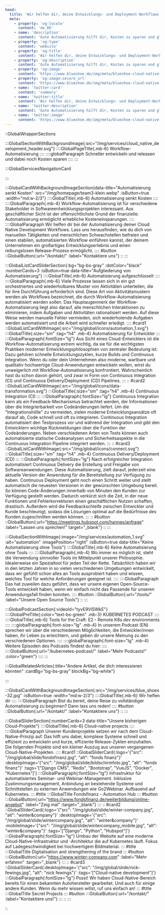 ```yaml
---
head:
  title: 'Wir helfen dir, deine Entwicklungs- und Deployment-Workflows zu automatisieren'
  meta:
    - property: 'og:locale'
      content: 'de_DE'
    - name: 'description'
      content: 'Gute Automatisierung hilft dir, Kosten zu sparen und gleichzeitig die Entwicklungs- und Release-Geschwindigkeit zu erhöhen. Wir bringen dich auf den Weg in deine automatisierte Zukunft.'
    - property: 'og:type'
      content: 'website'
    - property: 'og:title'
      content: 'Wir helfen dir, deine Entwicklungs- und Deployment-Workflows zu automatisieren'
    - property: 'og:description'
      content: 'Gute Automatisierung hilft dir, Kosten zu sparen und gleichzeitig die Entwicklungs- und Release-Geschwindigkeit zu erhöhen. Wir bringen dich auf den Weg in deine automatisierte Zukunft.'
    - property: 'og:image'
      content: 'https://www.blueshoe.de/img/meta/blueshoe-cloud-native-devlopment.png'
    - property: 'og:image:secure_url'
      content: 'https://www.blueshoe.de/img/meta/blueshoe-cloud-native-devlopment.png'
    - name: 'twitter:card'
      content: 'summary'
    - name: 'twitter:title'
      content: 'Wir helfen dir, deine Entwicklungs- und Deployment-Workflows zu automatisieren'
    - name: 'twitter:description'
      content: 'Gute Automatisierung hilft dir, Kosten zu sparen und gleichzeitig die Entwicklungs- und Release-Geschwindigkeit zu erhöhen. Wir bringen dich auf den Weg in deine automatisierte Zukunft.'
    - name: 'twitter:image'
      content: 'https://www.blueshoe.de/img/meta/blueshoe-cloud-native-devlopment.png'
---
```


::GlobalWrapperSections

:::GlobalSectionWithBackgroundImage{:src="/img/services/cloud_native_development_header.svg"}
::::GlobalPageTitle{.mb-6}
Workflow-Automatisierung
::::
::::globalParagraph
Schneller entwickeln und releasen und dabei noch Kosten sparen
::::
:::

:::GlobalServicesNavigationCard

:::

:::GlobalCardWithBackgroundImageSection{data-title="Automatisierung senkt Kosten" :src="/img/homepage/team3-klein.webp" :isButton=true  :width="md:w-2/3"}
::::GlobalTitle{.mb-6}
Automatisierung senkt Kosten
::::
::::GlobalParagraph{.mb-4}
Workflow-Automatisierung ist für verschiedene Stakeholder in Softwareentwicklungsprojekten interessant. Aus geschäftlicher Sicht ist der offensichtlichste Grund der finanzielle: Automatisierung ermöglicht erhebliche Kosteneinsparungen.
::::
::::GlobalParagraph
Wir helfen dir bei der Automatisierung deiner Cloud Native Development Workflows. Lass uns herausfinden, wie du dich von manuellen Tätigkeiten und menschlichen Schwachstellen befreien und einen stabilen, automatisierten Workflow einführen kannst, der deinem Unternehmen ein großartiges Entwicklungserlebnis und einen reibungslosen Release-Prozess ermöglicht.
::::
#button
::GlobalButton{:url="/kontakt/" :label="Kontaktiere uns"}
::
:::

:::GlobalListCardSliderSection{:bg="bg-bs-gray" :dotColor="black" :numberCards=3 :isButton=true data-title="Aufgliederung von Automatisierung"}
::::GlobalTitle{.mb-6}
Automatisierung aufgeschlüsselt
::::
::::GlobalParagraph{.mb-6}
Viele Prozesse lassen sich in ein gut orchestriertes und wiederholbares Muster von Aktivitäten unterteilen, die für ihre Durchführung erforderlich sind. Diese Art von Aktivitätsmustern werden als Workflows bezeichnet, die durch Workflow-Automatisierung automatisiert werden sollen. Das Hauptaugenmerk der Workflow-Automatisierung liegt also darauf, alle menschlichen Interaktionen zu eliminieren, indem Aufgaben und Aktivitäten rationalisiert werden. Auf diese Weise werden manuelle Fehler vermieden, sich wiederholende Aufgaben werden automatisiert und die Arbeit wird schneller erledigt.
::::
#card1
::GlobalListCardWithImage{:src="/img/global/icons/automation_1.svg"}
:::GlobalTitle{:size="sm" :tag="h4" .mb-4}
Automatisierung für Entwickler
:::
:::GlobalParagraph{:fontSize="lg"}
Aus Sicht eines Cloud-Entwicklers ist die Workflow-Automatisierung extrem wichtig, da sie für die wichtigsten Praktiken moderner Entwicklungsphilosophien von zentraler Bedeutung ist: Dazu gehören schnelle Entwicklungszyklen, kurze Builds und Continuous Integration. Wenn du oder dein Unternehmen also moderne, wartbare und qualitativ hochwertige Cloud-Anwendungen entwickeln wollen, wirst du unweigerlich mit Workflow-Automatisierung konfrontiert. Wahrscheinlich hast du schon davon gehört, und zwar in Form von Continuous Integration (CI) und Continuous Delivery/Deployment (CD) Pipelines.
:::
::
#card2
::GlobalListCardWithImage{:src="/img/global/icons/data-transformation.svg"}
:::GlobalTitle{:size="sm" :tag="h4" .mb-4}
Continuous Integration (CI)
:::
:::GlobalParagraph{:fontSize="lg"}
Continuous Integration kann als ein Feedback-Mechanismus betrachtet werden, der Informationen über die Integrierbarkeit von Codeänderungen liefert. Um die "Integrationshölle" zu vermeiden, zielen moderne Entwicklungsansätze oft darauf ab, Code schnell und oft zu integrieren. Continuous Integration automatisiert den Testprozess vor und während der Integration und gibt den Entwicklern wichtige Rückmeldungen über die Funktion der Codeänderungen. Neben verschiedenen Arten von Tests können auch automatisierte statische Codeanalysen und Sicherheitsaspekte in die Continuous Integration Pipeline integriert werden.
:::
::
#card3
::GlobalListCardWithImage{:src="/img/global/icons/connect.svg"}
:::GlobalTitle{:size="sm" :tag="h4" .mb-4}
Continuous Delivery/Deployment (CD)
:::
:::GlobalParagraph{:fontSize="lg"}
Nach erfolgreicher Integration automatisiert Continuous Delivery die Erstellung und Freigabe von Softwareanwendungen. Diese Automatisierung, zielt darauf, jederzeit eine aktuelle Version der Anwendung für die Bereitstellung zur Verfügung zu haben. Continuous Deployment geht noch einen Schritt weiter und stellt automatisch die neuesten Versionen in der gewünschten Umgebung bereit. So können Code-Änderungen innerhalb von Minuten den Kunden zur Verfügung gestellt werden. Dadurch verkürzt sich die Zeit, in der neue Funktionen und Fehlerkorrekturen einen geschäftlichen Nutzen schaffen, drastisch. Außerdem wird die Feedbackschleife zwischen Entwickler und Kunde beschleunigt, sodass die Lösungen optimal auf die Bedürfnisse des Kunden zugeschnitten werden können.
:::
::
#button
::GlobalButton{:url="https://meetings.hubspot.com/hannes/anfrage" :label="Lassen uns sprechen!" target="_blank"}
::
:::

:::GlobalSectionWithImage{:image="/img/services/automation_1.svg" :alt="automation" :imagePosition="right" :isButton=true data-title="Keine Automatisierung ohne Tools"}
::::GlobalTitle{.mb-6}
Keine Automatisierung ohne Tools
::::
::::GlobalParagraph{.mb-4}
Wo immer es möglich ist, steht die Verwendung sinnvoller Tools im Mittelpunkt unserer Philosophie. Idealerweise ein Spezialtool für jeden Teil der Kette. Tatsächlich haben wir in den letzten Jahren in so vielen verschiedenen Umgebungen entwickelt, dass wir gefühlt schon alles an Tools ausprobiert haben und wissen, welches Tool für welche Anforderungen geeignet ist.
::::
::::GlobalParagraph
Das hat zuweilen dazu geführt, dass wir unsere eigenen Open-Source-Tools entwickelt haben, wenn wir einfach nicht das Passende für unseren Anwendungsfall finden konnten.
::::
#button
::GlobalButton{:url="/tools/" :label="Unsere Open Source Tools"}
::
:::

:::GlobalPodcastSection{:videoId="tyvE9VlSWkE"}
::::GlobalPreTitle{:color="text-bs-green" .mb-3}
KUBERNETES PODCAST
::::
::::GlobalTitle{.mb-6}
Tools for the Craft: E2 - Remote K8s dev environments
::::
::::globalParagraph{:font-size="lg" .mb-4}
In unserem Podcast (EN) sprechen wir über die verschiedenen Möglichkeiten, die Entwickler/innen haben, ihr Leben zu erleichtern, und geben dir unsere Meinung zu den verschiedenen Optionen.
::::
::::globalParagraph{:font-size="lg" .mb-4}
Weitere Episoden des Podcasts findest du hier:
::::
::::GlobalButton{:url="/kubernetes-podcast/" :label="Mehr Podcasts!" :color="green"}
::::
:::

:::GlobalRelatedArticles{:title="Andere Artikel, die dich interessieren könnten" :cardBg="bg-bs-gray" blockBg="bg-white"}

:::

:::GlobalCardWithBackgroundImageSection{:src="/img/services/blue_shoes-32.jpg" :isButton=true  :width="md:w-2/3"}
::::GlobalTitle{.mb-6}
Wir helfen dir
::::
::::GlobalParagraph
Bist du bereit, deine Reise zu vollständiger Automatisierung zu beginnen? Dann lass uns reden!
::::
#button
::GlobalButton{:url="/kontakt/" :label="Kontaktiere uns"}
::
:::

:::GlobalSliderSection{:numberCards=3 data-title="Unsere bisherigen Cloud-Projekte"}
::::GlobalTitle{.mb-6}
Cloud-native projects
::::
::::GlobalParagraph
Unserer Kundenprojekte setzen wir nach dem Cloud-Native-Prinzip auf. Das hilft uns dabei, komplexe Systeme schnell und effizient zu entwickeln und kurze, effiziente Release-Zyklen einzuhalten. Die folgenden Projekte sind ein kleiner Auszug aus unseren vergangenen Cloud-Native-Projekten.
::::
#card1
::GlobalSliderCard{:logo='{"src": "/img/global/slide/fondsfinanz.jpg", "alt": "fonds finanz"}' :desktopImage='{"src": "/img/global/slide/bildschirmfoto.jpg", "alt": "fonds finanz"}' :tags='["Django CMS", "Redis", "Bootstrap", "VueJS", "Docker", "Kubernetes"]'}
:::GlobalParagraph{:fontSize="lg"}
Infrastruktur für automatisiertes Seminar- und Webinar-Management. Inklusive Zustimmungsmanagement, Anbindung an bestehende Systeme und Schnittstellen zu externen Anwendungen wie Go2Webinar. Aufbauend auf Kubernetes.
:::
#title
:::GlobalTitle
Fondsfinanz - Automation Hub
:::
#button
:::GlobalButton{:url="https://www.fondsfinanz.de/weiterbildung/online-angebot" :label="Zeig mal" :target="_blank"}
:::
::
#card2
::GlobalSliderCard{:logo='{"src": "/img/global/slide/winter-company.jpg", "alt": "winter&company"}' :desktopImage='{"src": "/img/global/slide/wintercompany.jpg", "alt": "winter&company"}' :mobileImage='{"src": "/img/global/slide/wintercompany_mobile.jpg", "alt": "winter&company"}' :tags='["Django", "Python", "Hubspot"]'}
:::GlobalParagraph{:fontSize="lg"}
Umbau der Website auf eine moderne Cloud-Native-Infrastruktur und -Architektur die auf Kubernetes läuft. Fokus auf Ladegeschwindigkeit bei hochwertigem Bildmaterial.
:::
#title
:::GlobalTitle
Digitalisation and strengthening of the brand
:::
#button
:::GlobalButton{:url="https://www.winter-company.com" :label="Mehr erfahren" :target="_blank"}
:::
::
#card3
::GlobalSliderCard{:desktopImage='{"src": "/img/global/slide/nick-fewings.jpg", "alt": "nick fewings"}' :tags='["Cloud-native development"]'}
:::GlobalParagraph{:fontSize="lg"}
Pssst! Wir haben Cloud-Native-Bereich bereits für einen bekannten Autohersteller gearbeitet. Und auch für einige andere Kunden. Wenn du mehr wissen willst, ruf uns einfach an!
:::
#title
:::GlobalTitle
Secret Projects
:::
#button
:::GlobalButton{:url="/kontakt/" :label="Kontaktiere uns!"}
:::
::
:::

::